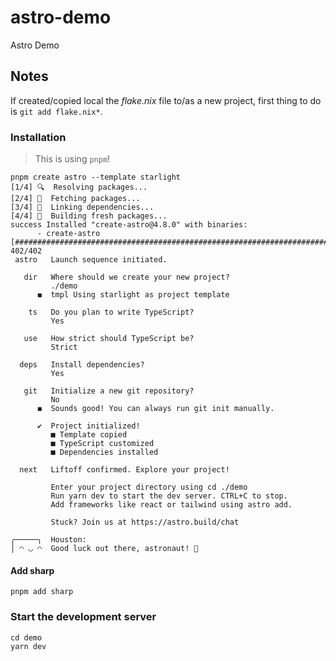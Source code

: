 # astro-demo

Astro Demo

## Notes

If created/copied local the *flake.nix* file to/as a new project, first thing to do is `git add flake.nix*`.

### Installation

> This is using `pnpm`!

```shell
pnpm create astro --template starlight
[1/4] 🔍  Resolving packages...
[2/4] 🚚  Fetching packages...
[3/4] 🔗  Linking dependencies...
[4/4] 🔨  Building fresh packages...
success Installed "create-astro@4.8.0" with binaries:
      - create-astro
[###########################################################################################################] 402/402
 astro   Launch sequence initiated.

   dir   Where should we create your new project?
         ./demo
      ◼  tmpl Using starlight as project template

    ts   Do you plan to write TypeScript?
         Yes

   use   How strict should TypeScript be?
         Strict

  deps   Install dependencies?
         Yes

   git   Initialize a new git repository?
         No
      ◼  Sounds good! You can always run git init manually.

      ✔  Project initialized!
         ■ Template copied
         ■ TypeScript customized
         ■ Dependencies installed

  next   Liftoff confirmed. Explore your project!

         Enter your project directory using cd ./demo
         Run yarn dev to start the dev server. CTRL+C to stop.
         Add frameworks like react or tailwind using astro add.

         Stuck? Join us at https://astro.build/chat

╭─────╮  Houston:
│ ◠ ◡ ◠  Good luck out there, astronaut! 🚀
```

#### Add sharp

```shell
pnpm add sharp
```

### Start the development server

```shell
cd demo
yarn dev
```
